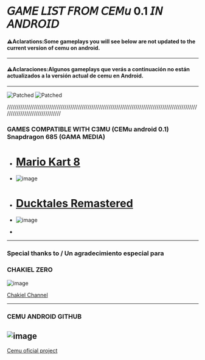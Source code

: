 # 𝘎𝘈𝘔𝘌 𝘓𝘐𝘚𝘛 𝘍𝘙𝘖𝘔 𝘊𝘌𝘔𝘶 0.1 𝘐𝘕 𝘈𝘕𝘋𝘙𝘖𝘐𝘋 


#### ⚠Aclarations:Some gameplays you will see below are not updated to the current version of cemu on android.
---
#### ⚠Aclaraciones:Algunos gameplays que verás a continuación no están actualizados a la versión actual de cemu en Android.

---


![Patched](https://img.shields.io/badge/Discord-%20Sspikid12_35287-blueviolet) ![Patched](https://img.shields.io/badge/CEMUANDROID-for%20CEMU-greenviolet) 

///////////////////////////////////////////////////////////////////////////////////////////////////////////////////////////////
### GAMES COMPATIBLE WITH C3MU (CEMu android 0.1) Snapdragon 685 (GAMA MEDIA)
- # [Mario Kart 8](https://chakielroms.com/wiiu/)
- ![image](https://github.com/user-attachments/assets/c6496606-ce6b-409a-bb57-eba9e3786c2f)


- # [Ducktales Remastered](https://chakielroms.com/wiiu/)
- ![image](https://github.com/user-attachments/assets/784b674a-3415-4389-9291-17303c91a0a4)


-
---

### Special thanks to  / Un agradecimiento especial para
### CHAKIEL ZERO<br/>
![image](https://github.com/user-attachments/assets/25a29cea-bc7d-4e0c-876d-a902a5161608)




[Chakiel Channel](https://www.youtube.com/@Chakielzero2)

---
### CEMU ANDROID GITHUB<br/>
 ![image](https://github.com/user-attachments/assets/b645c4ec-ac06-41d9-acdc-8049cc5f60ab)
---
[Cemu oficial project](https://github.com/cemu-project/Cemu)


